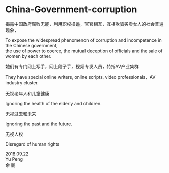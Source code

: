# China-Government-corruption

揭露中国政府腐败无能，利用职权操逼，官官相互，互相欺骗买卖女人的社会普遍现象，

To expose the widespread phenomenon of corruption and incompetence in the Chinese government,    </br>
the use of power to coerce, the mutual deception of officials and the sale of women by each other.  </br>

她们有专门网上写手，网上段子手，视频专发人员，特指AV产业集群  </br>

They have special online writers, online scripts, video professionals，AV industry cluster. </br>

无视老年人和儿童健康 </br>

Ignoring the health of the elderly and children. </br>

无视过去和未来</br>

Ignoring the past and the future.</br>

无视人权</br>

Disregard of human rights </br>






2018.09.22 </br>
Yu Peng</br>
余 鹏 </br>
